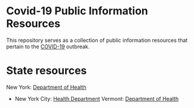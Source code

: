 Covid-19 Public Information Resources
===
This repository serves as a collection of public information resources that pertain to the [COVID-19](https://en.wikipedia.org/wiki/Coronavirus_disease_2019) outbreak.


# State resources #
New York: [Department of Health](https://health.ny.gov/diseases/communicable/coronavirus/)
* New York City: [Health Department](https://www1.nyc.gov/site/doh/health/health-topics/coronavirus.page)
Vermont: [Department of Health](https://www.healthvermont.gov/covid-19)
